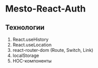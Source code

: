 # Mesto-React-Auth

## Технологии

1. React.useHistory
2. React.useLocation
3. react-router-dom (Route, Switch, Link)
4. localStorage
5. HOC-компоненты
